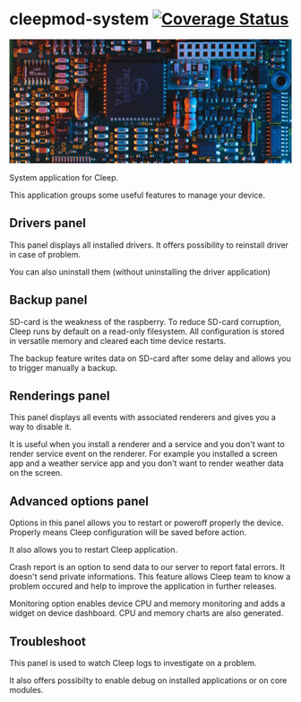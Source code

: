 # cleepmod-system [![Coverage Status](https://coveralls.io/repos/github/tangb/cleepapp-system/badge.svg?branch=master)](https://coveralls.io/github/tangb/cleepapp-system?branch=master)

![system](https://github.com/CleepDevice/cleepapp-system/raw/master/resources/system.jpg)

System application for Cleep.

This application groups some useful features to manage your device.

## Drivers panel

This panel displays all installed drivers. It offers possibility to reinstall driver in case of problem.

You can also uninstall them (without uninstalling the driver application)

## Backup panel

SD-card is the weakness of the raspberry. To reduce SD-card corruption, Cleep runs by default on a read-only filesystem.
All configuration is stored in versatile memory and cleared each time device restarts.

The backup feature writes data on SD-card after some delay and allows you to trigger manually a backup.

## Renderings panel

This panel displays all events with associated renderers and gives you a way to disable it.

It is useful when you install a renderer and a service and you don't want to render service event on the renderer.
For example you installed a screen app and a weather service app and you don't want to render weather data on the screen.
 
## Advanced options panel

Options in this panel allows you to restart or poweroff properly the device.
Properly means Cleep configuration will be saved before action.

It also allows you to restart Cleep application.

Crash report is an option to send data to our server to report fatal errors. It doesn't send private informations.
This feature allows Cleep team to know a problem occured and help to improve the application in further releases.

Monitoring option enables device CPU and memory monitoring and adds a widget on device dashboard. CPU and memory charts are also generated.

## Troubleshoot

This panel is used to watch Cleep logs to investigate on a problem.

It also offers possibilty to enable debug on installed applications or on core modules.

